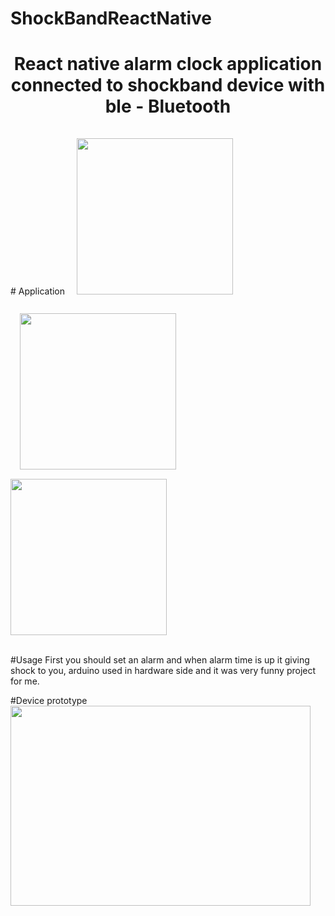 # ShockBandReactNative

<h1 align="center">
React native alarm clock application connected to shockband device with ble - Bluetooth </h1>
<div>
# Application 
<img width = 250px style="margin: 15px" src="https://i.hizliresim.com/RPVG21.jpg">
<img width = 250px style="margin: 15px" src="https://i.hizliresim.com/aGDgmz.jpg">
<img width = 250px src="https://i.hizliresim.com/N14GmO.jpg">
</div>
</br>

#Usage
First you should set an alarm and when alarm time is up it giving shock to you, arduino used in hardware side and it was very funny project for me.

#Device prototype
<img width = 480px height = 320px src="https://i.hizliresim.com/pWo2l0.jpg">
 
</br>
